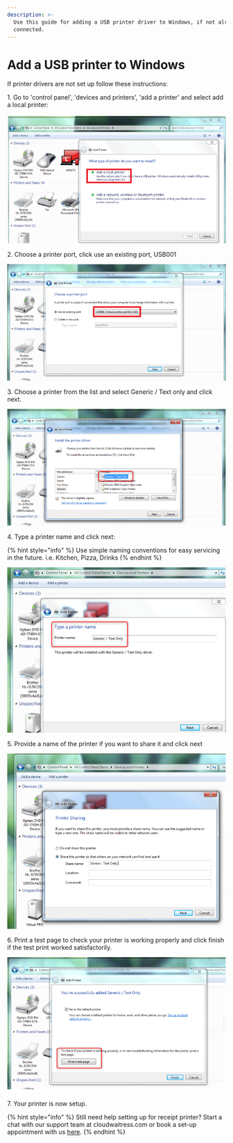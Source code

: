 ```yaml
---
description: >-
  Use this guide for adding a USB printer driver to Windows, if not already
  connected.
---
```


# Add a USB printer to Windows

If printer drivers are not set up follow these instructions:

1\. Go to 'control panel', 'devices and printers', 'add a printer' and select add a local printer:

![](../../.gitbook/assets/a1.png)

2\. Choose a printer port, click use an existing port, USB001

![](../../.gitbook/assets/a2.png)

3\. Choose a printer from the list and select Generic / Text only and click next.

![](../../.gitbook/assets/a3.png)

4\. Type a printer name and click next:

{% hint style="info" %}
Use simple naming conventions for easy servicing in the future. i.e. Kitchen, Pizza, Drinks
{% endhint %}

![](../../.gitbook/assets/a4.png)

5\. Provide a name of the printer if you want to share it and click next

![](../../.gitbook/assets/a5.png)

6\. Print a test page to check your printer is working properly and click finish if the test print worked satisfactorily.

![](../../.gitbook/assets/a6.png)

7\. Your printer is now setup.

{% hint style="info" %}
Still need help setting up for receipt printer? Start a chat with our support team at cloudwaitress.com or book a set-up appointment with us [here](https://calendly.com/cloudwaitress).
{% endhint %}
